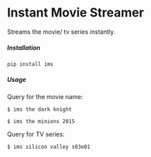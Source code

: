 # Instant Movie Streamer

Streams the movie/ tv series instantly.


##### Installation
```
pip install ims
```

##### Usage
Query for the movie name:

```
$ ims the dark knight
```

```
$ ims the minions 2015
```

Query for TV series:

``
$ ims silicon valley s03e01
``